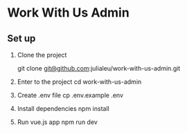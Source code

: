 # Work With Us Admin


## Set up
1. Clone the project

   git clone git@github.com:julialeu/work-with-us-admin.git
2. Enter to the project
   cd work-with-us-admin
3. Create .env file
   cp .env.example .env
4. Install dependencies
   npm install
5. Run vue.js app
   npm run dev
